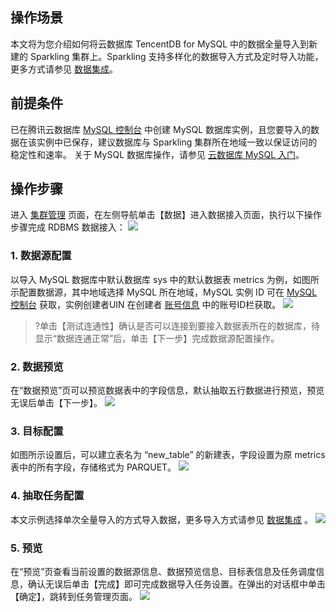 ﻿## 操作场景
本文将为您介绍如何将云数据库 TencentDB for MySQL 中的数据全量导入到新建的 Sparkling 集群上。Sparkling 支持多样化的数据导入方式及定时导入功能，更多方式请参见 [数据集成](https://cloud.tencent.com/document/product/1002/30554)。

## 前提条件
已在腾讯云数据库 [MySQL 控制台](https://console.cloud.tencent.com/cdb) 中创建 MySQL 数据库实例，且您要导入的数据在该实例中已保存，建议数据库与 Sparkling 集群所在地域一致以保证访问的稳定性和速率。
关于 MySQL 数据库操作，请参见 [云数据库 MySQL 入门](https://cloud.tencent.com/product/cdb/getting-started)。

## 操作步骤
进入 [集群管理](https://sparkling.cloud.tencent.com) 页面，在左侧导航单击【数据】进入数据接入页面，执行以下操作步骤完成 RDBMS 数据接入：
![](https://main.qcloudimg.com/raw/a0c3027c3d8c98f5adedc52484706605.png)

### 1. 数据源配置
以导入 MySQL 数据库中默认数据库 sys 中的默认数据表 metrics 为例，如图所示配置数据源，其中地域选择 MySQL 所在地域，MySQL 实例 ID 可在 [MySQL 控制台](https://console.cloud.tencent.com/cdb) 获取，实例创建者UIN 在创建者 [账号信息](https://console.cloud.tencent.com/developer) 中的账号ID栏获取。
![](https://main.qcloudimg.com/raw/952f0970585cea052f6e74f062227fb8.png)
>?单击【测试连通性】确认是否可以连接到要接入数据表所在的数据库，待显示“数据连通正常”后，单击【下一步】完成数据源配置操作。

### 2. 数据预览
在“数据预览”页可以预览数据表中的字段信息，默认抽取五行数据进行预览，预览无误后单击【下一步】。
![](https://main.qcloudimg.com/raw/18d9add9962bfa70794d41a84707b2c3.png)

### 3. 目标配置
如图所示设置后，可以建立表名为 “new_table” 的新建表，字段设置为原 metrics 表中的所有字段，存储格式为 PARQUET。
![](https://main.qcloudimg.com/raw/59d25533b344aeb18e05ca36a2241f64.png)

### 4. 抽取任务配置
本文示例选择单次全量导入的方式导入数据，更多导入方式请参见 [数据集成](https://cloud.tencent.com/document/product/1002/30554) 。
![](https://main.qcloudimg.com/raw/1f9d9b1956f848e515a63be198fc06c2.png)

### 5. 预览
在“预览”页查看当前设置的数据源信息、数据预览信息、目标表信息及任务调度信息，确认无误后单击【完成】即可完成数据导入任务设置。在弹出的对话框中单击【确定】，跳转到任务管理页面。
![](https://main.qcloudimg.com/raw/f4ea850b9c35a44dcbc7594ab910c575.png)
